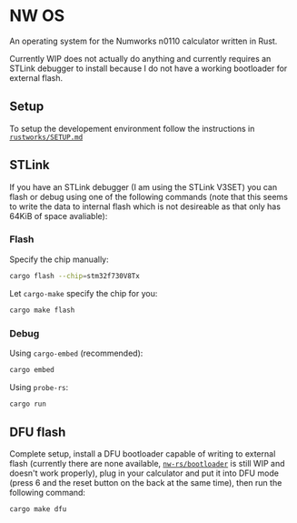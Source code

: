 # NW OS

An operating system for the Numworks n0110 calculator written in Rust.

Currently WIP does not actually do anything and currently requires an STLink
debugger to install because I do not have a working bootloader for external
flash.

## Setup

To setup the developement environment follow the instructions in
[`rustworks/SETUP.md`](https://github.com/nw-rs/)


## STLink

If you have an STLink debugger (I am using the STLink V3SET) you can flash or
debug using one of the following commands (note that this seems to write the 
data to internal flash which is not desireable as that only has 64KiB of space
avaliable):

### Flash

Specify the chip manually:

```zsh
cargo flash --chip=stm32f730V8Tx
```

Let `cargo-make` specify the chip for you:

```zsh
cargo make flash
```

### Debug

Using `cargo-embed` (recommended):

```zsh
cargo embed
```

Using `probe-rs`:

```zsh
cargo run
```

## DFU flash

Complete setup, install a DFU bootloader capable of writing to external flash
(currently there are none available,
[`nw-rs/bootloader`](https://github.com/nw-rs/bootloader) is still WIP and
doesn't work properly), plug in your calculator and put it into DFU mode (press
6 and the reset button on the back at the same time), then run the following
command:

```zsh
cargo make dfu
```

